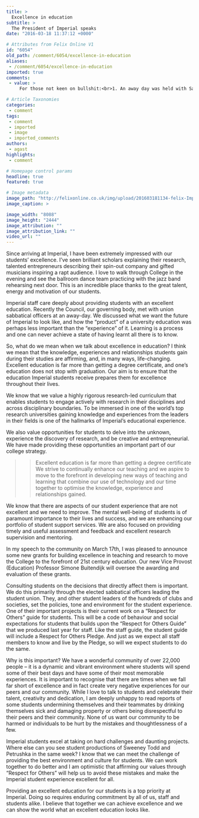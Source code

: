 ```yaml
---
title: >
  Excellence in education
subtitle: >
  The President of Imperial speaks
date: "2016-03-18 11:37:12 +0000"

# Attributes from Felix Online V1
id: "6054"
old_path: /comment/6054/excellence-in-education
aliases:
 - /comment/6054/excellence-in-education
imported: true
comments:
 - value: >
     For those not keen on bullshit:<br>1. An away day was held with Sabs and council <br>2. Some new grants were announced "for building excellence in teaching and research" whatever that is.<br>3. There will be more policing of student behavior via some guide that is to be produced. Which includes "a Respect for Others Pledge". Examples cited of behaviors contrary to this are "drinking themselves sick", "damaging property or others" and " being disrespectful to their peers and their community".<br>Most of you are not worthy of respect so fuck off.,oIPDQn mjvtttuikdlt, [url=http://oqrbetrurbxu.com/]oqrbetrurbxu[/url], [link=http://gkvbgzbopqpb.com/]gkvbgzbopqpb[/link], http://hdvwgmaogzxq.com/,dlMX1A kyyzboucynfc, [url=http://tqjioeucrlts.com/]tqjioeucrlts[/url], [link=http://kispsguovcnh.com/]kispsguovcnh[/link], http://vcwiaaarhtoy.com/,This might be weird for an American, but "pledging" is something associated with signing your brain and will away, not a University. At Uni students mature and learn, also from mistak

# Article Taxonomies
categories:
 - comment
tags:
 - comment
 - imported
 - image
 - imported_comments
authors:
 - agast
highlights:
 - comment

# Homepage control params
headline: true
featured: true

# Image metadata
image_path: "http://felixonline.co.uk/img/upload/201603181134-felix-Imperial_College_-_South_Kensington_Campus.jpg"
image_caption: >

image_width: "8088"
image_height: "2444"
image_attribution: ""
image_attribution_link: ""
video_url: ""
---
```


Since arriving at Imperial, I have been extremely impressed with our students’ excellence. I’ve seen brilliant scholars explaining their research, talented entrepreneurs describing their spin-out company and gifted musicians inspiring a rapt audience. I love to walk through College in the evening and see the ballroom dance team practicing with the jazz band rehearsing next door. This is an incredible place thanks to the great talent, energy and motivation of our students.

Imperial staff care deeply about providing students with an excellent education.  Recently the Council, our governing body, met with union sabbatical officers at an away-day. We discussed what we want the future of Imperial to look like, and how the “product” of a university education was perhaps less important than the “experience” of it. Learning is a process and one can never achieve a state of having learnt all there is to know.

So, what do we mean when we talk about excellence in education? I think we mean that the knowledge, experiences and relationships students gain during their studies are affirming, and, in many ways, life-changing. Excellent education is far more than getting a degree certificate, and one’s education does not stop with graduation. Our aim is to ensure that the education Imperial students receive prepares them for excellence throughout their lives.

We know that we value a highly rigorous research-led curriculum that enables students to engage actively with research in their disciplines and across disciplinary boundaries. To be immersed in one of the world’s top research universities gaining knowledge and experiences from the leaders in their fields is one of the hallmarks of Imperial’s educational experience.

We also value opportunities for students to delve into the unknown, experience the discovery of research, and be creative and entrepreneurial. We have made providing these opportunities an important part of our college strategy.
> > Excellent education is far more than getting a degree certificate
We strive to continually enhance our teaching and we aspire to move to the forefront in developing new ways of teaching and learning that combine our use of technology and our time together to optimise the knowledge, experience and relationships gained.

We know that there are aspects of our student experience that are not excellent and we need to improve. The mental well-being of students is of paramount importance to their lives and success, and we are enhancing our portfolio of student support services.  We are also focused on providing timely and useful assessment and feedback and excellent research supervision and mentoring.

In my speech to the community on March 17th, I was pleased to announce some new grants for building excellence in teaching and research to move the College to the forefront of 21st century education. Our new Vice Provost (Education) Professor Simone Buitendijk will oversee the awarding and evaluation of these grants.

Consulting students on the decisions that directly affect them is important.  We do this primarily through the elected sabbatical officers leading the student union. They, and other student leaders of the hundreds of clubs and societies, set the policies, tone and environment for the student experience. One of their important projects is their current work on a “Respect for Others” guide for students. This will be a code of behaviour and social expectations for students that builds upon the “Respect for Others Guide” that we produced last year for staff. Like the staff guide, the student guide will include a Respect for Others Pledge. And just as we expect all staff members to know and live by the Pledge, so will we expect students to do the same.

Why is this important? We have a wonderful community of over 22,000 people – it is a dynamic and vibrant environment where students will spend some of their best days and have some of their most memorable experiences. It is important to recognise that there are times when we fall far short of excellence and in fact create very negative experiences for our peers and our community. While I love to talk to students and celebrate their talent, creativity and dedication, I am deeply unhappy to read reports of some students undermining themselves and their teammates by drinking themselves sick and damaging property or others being disrespectful to their peers and their community. None of us want our community to be harmed or individuals to be hurt by the mistakes and thoughtlessness of a few.

Imperial students excel at taking on hard challenges and daunting projects. Where else can you see student productions of Sweeney Todd and Petrushka in the same week? I know that we can meet the challenge of providing the best environment and culture for students. We can work together to do better and I am optimistic that affirming our values through “Respect for Others” will help us to avoid these mistakes and make the Imperial student experience excellent for all.

Providing an excellent education for our students is a top priority at Imperial. Doing so requires enduring commitment by all of us, staff and students alike. I believe that together we can achieve excellence and we can show the world what an excellent education looks like.

